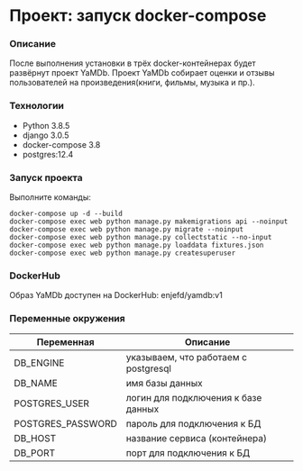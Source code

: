 # Проект: запуск docker-compose

### Описание
После выполнения установки в трёх docker-контейнерах будет развёрнут проект YaMDb.
Проект YaMDb собирает оценки и отзывы пользователей на произведения(книги, фильмы, музыка и пр.).

### Технологии
- Python 3.8.5
- django 3.0.5
- docker-compose 3.8
- postgres:12.4

### Запуск проекта
Выполните команды:
```
docker-compose up -d --build
docker-compose exec web python manage.py makemigrations api --noinput
docker-compose exec web python manage.py migrate --noinput
docker-compose exec web python manage.py collectstatic --no-input
docker-compose exec web python manage.py loaddata fixtures.json
docker-compose exec web python manage.py createsuperuser
```
### DockerHub
Образ YaMDb доступен на DockerHub: enjefd/yamdb:v1

### Переменные окружения

| Переменная | Описание |
| ------ | ------ |
| DB_ENGINE | указываем, что работаем с postgresql |
| DB_NAME | имя базы данных |
| POSTGRES_USER | логин для подключения к базе данных |
| POSTGRES_PASSWORD | пароль для подключения к БД |
| DB_HOST | название сервиса (контейнера) |
| DB_PORT | порт для подключения к БД |
